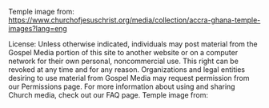 Temple image from: https://www.churchofjesuschrist.org/media/collection/accra-ghana-temple-images?lang=eng

License: Unless otherwise indicated, individuals may post material from the Gospel Media portion of this site to another website or on a computer network for their own personal, noncommercial use. This right can be revoked at any time and for any reason. Organizations and legal entities desiring to use material from Gospel Media may request permission from our Permissions page. For more information about using and sharing Church media, check out our FAQ page.
Temple image from: 